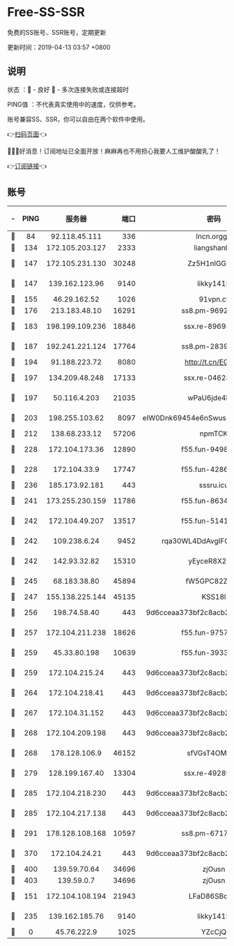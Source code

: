 # Free-SS-SSR

免费的SS账号、SSR账号，定期更新

更新时间：2019-04-13 03:57 +0800

## 说明

状态     ：🙂 - 良好 🙁 - 多次连接失败或连接超时

PING值   ：不代表真实使用中的速度，仅供参考。

账号兼容SS、SSR，你可以自由在两个软件中使用。

👉[扫码页面](https://liesauer.github.io/Free-SS-SSR/)👈

🎉🎉🎉好消息！订阅地址已全面开放！麻麻再也不用担心我要人工维护酸酸乳了！

👉[订阅链接](https://www.liesauer.net/yogurt/subscribe?ACCESS_TOKEN=DAYxR3mMaZAsaqUb)👈

## 账号

|-|PING|服务器|端口|密码|加密方式|区域|
|:----:|:----:|:-----:|-----:|:----:|:----:|:----:|
|🙂|84|92.118.45.111|336|lncn.orgg8|rc4|JP|
|🙂|134|172.105.203.127|2333|liangshanbo|chacha20|JP|
|🙂|147|172.105.231.130|30248|Zz5H1nlGGKHx|aes-256-cfb|JP|
|🙂|147|139.162.123.96|9140|likky1415|aes-256-cfb|JP|
|🙂|155|46.29.162.52|1026|91vpn.cf|rc4-md5|RU|
|🙂|176|213.183.48.10|16291|ss8.pm-96924335|rc4-md5|RU|
|🙂|183|198.199.109.236|18846|ssx.re-89693716|aes-256-cfb|US|
|🙂|187|192.241.221.124|17764|ss8.pm-28390943|aes-256-cfb|US|
|🙂|194|91.188.223.72|8080|http://t.cn/EGJIyrl|rc4-md5|RU|
|🙂|197|134.209.48.248|17133|ssx.re-04628910|aes-256-cfb|US|
|🙂|197|50.116.4.203|21035|wPaU6jde4NZT|aes-256-cfb|US|
|🙂|203|198.255.103.62|8097|eIW0Dnk69454e6nSwuspv9DmS201tQ0D|aes-256-cfb|US|
|🙂|212|138.68.233.12|57206|npmTCK|rc4-md5|US|
|🙂|228|172.104.173.36|12890|f55.fun-94987367|aes-256-cfb|SG|
|🙂|228|172.104.33.9|17747|f55.fun-42868273|aes-256-cfb|SG|
|🙂|236|185.173.92.181|443|sssru.icu|rc4-md5|RU|
|🙂|241|173.255.230.159|11786|f55.fun-86343613|aes-256-cfb|US|
|🙂|242|172.104.49.207|13517|f55.fun-51412965|aes-256-cfb|SG|
|🙂|242|109.238.6.24|9452|rqa30WL4DdAvgIFG6Fs3znzTa|aes-256-cfb|FR|
|🙂|242|142.93.32.82|15310|yEyceR8X2EVd|aes-256-cfb|GB|
|🙂|245|68.183.38.80|45894|fW5GPC82Z97G|aes-256-cfb|GB|
|🙂|247|155.138.225.144|45135|KSS18l|rc4-md5|US|
|🙂|256|198.74.58.40|443|9d6cceaa373bf2c8acb22e60b6a58be6|aes-256-cfb|US|
|🙂|257|172.104.211.238|18626|f55.fun-97572948|aes-256-cfb|US|
|🙂|259|45.33.80.198|10639|f55.fun-39338506|aes-256-cfb|US|
|🙂|259|172.104.215.24|443|9d6cceaa373bf2c8acb22e60b6a58be6|aes-256-cfb|US|
|🙂|264|172.104.218.41|443|9d6cceaa373bf2c8acb22e60b6a58be6|aes-256-cfb|US|
|🙂|267|172.104.31.152|443|9d6cceaa373bf2c8acb22e60b6a58be6|aes-256-cfb|US|
|🙂|268|172.104.209.198|443|9d6cceaa373bf2c8acb22e60b6a58be6|aes-256-cfb|US|
|🙂|268|178.128.106.9|46152|sfVGsT4OMxHC|aes-256-cfb|SG|
|🙂|279|128.199.167.40|13304|ssx.re-49289283|aes-256-cfb|SG|
|🙂|285|172.104.218.230|443|9d6cceaa373bf2c8acb22e60b6a58be6|aes-256-cfb|US|
|🙂|285|172.104.217.138|443|9d6cceaa373bf2c8acb22e60b6a58be6|aes-256-cfb|US|
|🙂|291|178.128.108.168|10597|ss8.pm-67175616|aes-256-cfb|SG|
|🙂|370|172.104.24.21|443|9d6cceaa373bf2c8acb22e60b6a58be6|aes-256-cfb|US|
|🙂|400|139.59.70.64|34696|zjOusn|chacha20|IN|
|🙂|403|139.59.0.7|34696|zjOusn|chacha20|IN|
|🙂|151|172.104.108.194|21943|LFaD86SBq2lY|aes-256-cfb|JP|
|🙂|235|139.162.185.76|9140|likky1415|aes-256-cfb|DE|
|🙁|0|45.76.222.9|1025|YZcCjQ|rc4-md5|JP|
